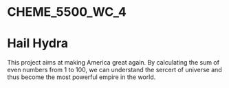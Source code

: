 # CHEME_5500_WC_4
# Hail Hydra

This project aims at making America great again. By calculating the sum of even numbers from 1 to 100, we can understand the sercert of universe and thus become the most powerful empire in the world. 